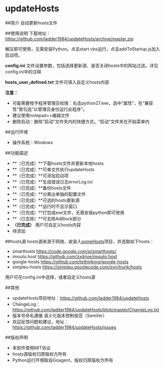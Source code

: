 updateHosts
============

##简介
自动更新hosts文件

##使用说明
下载地址：https://github.com/ladder1984/updateHosts/archive/master.zip

解压即可使用，无需安装Python。点击start.vbs运行，点击addToStartup.js加入启动项。

**config.ini** 文件设置参数，包括选择更新源、是否关闭hosts中的网站过滤。详见config.ini中的注释

**hosts_user_defined.txt** 文件可填入自定义hosts内容

**注意：**
- 可能需要授予程序管理员权限：右击python27.exe，选中“属性”，在“兼容性”里勾选“以管理员身份运行此程序”。
- 建议使用notepad++编辑文件
- 删除启动：删除“启动”文件夹内的快捷方式，“启动”文件夹在开始菜单内



##运行环境
- 操作系统：Windows

##功能描述
- **（已完成）**下载hosts文件并更新本地hosts
- **（已完成）**可单文件执行updateHosts
- **（已完成）**可添加启动项
- **（已完成）**生成错误日志errorLog.txt
- **（已完成）**备份hosts文件
- **（已完成）**分离出单独的配置文件
- **（已完成）**可选的hosts更新源
- **（已完成）**运行时不显示窗口
- **（已完成）**打包成exe文件，无需安装python即可使用
- **（已去除）**可去除AdBlock部分
- **（已完成）** 用户可自定义hosts内容
- 待添加


##hosts源
hosts源来源于网络，收录入[someHosts](https://github.com/ladder1984/someHosts)项目，并选取如下hosts：

- smarthosts <https://code.google.com/p/smarthosts/>
- imouto.host <https://github.com/zxdrive/imouto.host>
- google-hosts <https://github.com/txthinking/google-hosts>
- simpleu-hosts <https://simpleu.googlecode.com/svn/trunk/hosts>

用户可在config.ini中选择，或者自定义hosts源


##其他
- updateHosts项目地址：<https://github.com/ladder1984/updateHosts>
- ChangeLog：<https://github.com/ladder1984/updateHosts/blob/master/ChangeLog.txt>
- 版本号命名遵循 语义化版本控制规范（SemVer）
- 欢迎反馈问题和建议，地址：<https://github.com/ladder1984/updateHosts/issues>

##版权声明
- 本软件使用MIT协议
- hosts源版权归原版权方所有
- Python运行环境取自Goagent，版权归原版权方所有
